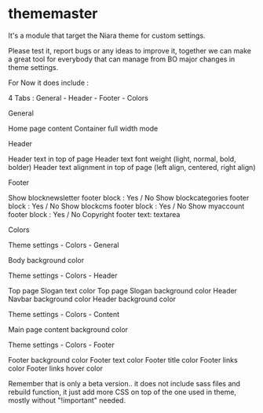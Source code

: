 # thememaster

It's a module that target the Niara theme for custom settings.

Please test it, report bugs or any ideas to improve it, together we can make a great tool for everybody that can manage from BO major changes in theme settings.

For Now it does include :

4 Tabs : General - Header - Footer - Colors

General

Home page content
Container full width mode

Header

Header text in top of page
Header text font weight (light, normal, bold, bolder)
Header text alignment in top of page (left align, centered, right align)

Footer

Show blocknewsletter footer block : Yes / No
Show blockcategories footer block : Yes / No
Show blockcms footer block : Yes / No
Show myaccount footer block : Yes / No
Copyright footer text:  textarea

Colors

Theme settings - Colors - General

  Body background color

Theme settings - Colors - Header

  Top page Slogan text color
  Top page Slogan background color
  Header Navbar background color
  Header background color

Theme settings - Colors - Content

  Main page content background color

Theme settings - Colors - Footer

  Footer background color
  Footer text color
  Footer title color
  Footer links color
  Footer links hover color

Remember that is only a beta version.. it does not include sass files and rebuild function, it just add more CSS on top of the one used in theme, mostly without "!important" needed.

